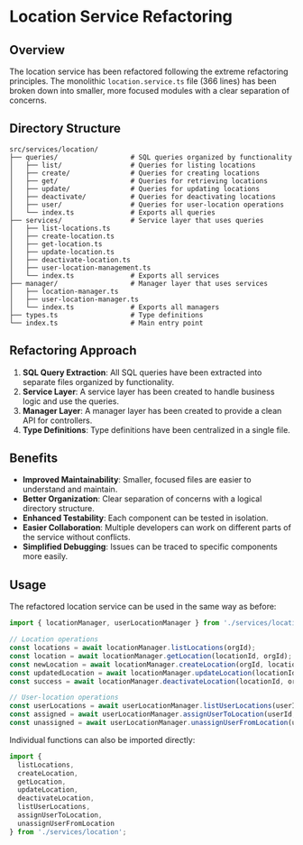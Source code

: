 # Location Service Refactoring

## Overview

The location service has been refactored following the extreme refactoring principles. The monolithic `location.service.ts` file (366 lines) has been broken down into smaller, more focused modules with a clear separation of concerns.

## Directory Structure

```
src/services/location/
├── queries/                  # SQL queries organized by functionality
│   ├── list/                 # Queries for listing locations
│   ├── create/               # Queries for creating locations
│   ├── get/                  # Queries for retrieving locations
│   ├── update/               # Queries for updating locations
│   ├── deactivate/           # Queries for deactivating locations
│   ├── user/                 # Queries for user-location operations
│   └── index.ts              # Exports all queries
├── services/                 # Service layer that uses queries
│   ├── list-locations.ts
│   ├── create-location.ts
│   ├── get-location.ts
│   ├── update-location.ts
│   ├── deactivate-location.ts
│   ├── user-location-management.ts
│   └── index.ts              # Exports all services
├── manager/                  # Manager layer that uses services
│   ├── location-manager.ts
│   ├── user-location-manager.ts
│   └── index.ts              # Exports all managers
├── types.ts                  # Type definitions
└── index.ts                  # Main entry point
```

## Refactoring Approach

1. **SQL Query Extraction**: All SQL queries have been extracted into separate files organized by functionality.
2. **Service Layer**: A service layer has been created to handle business logic and use the queries.
3. **Manager Layer**: A manager layer has been created to provide a clean API for controllers.
4. **Type Definitions**: Type definitions have been centralized in a single file.

## Benefits

- **Improved Maintainability**: Smaller, focused files are easier to understand and maintain.
- **Better Organization**: Clear separation of concerns with a logical directory structure.
- **Enhanced Testability**: Each component can be tested in isolation.
- **Easier Collaboration**: Multiple developers can work on different parts of the service without conflicts.
- **Simplified Debugging**: Issues can be traced to specific components more easily.

## Usage

The refactored location service can be used in the same way as before:

```typescript
import { locationManager, userLocationManager } from './services/location';

// Location operations
const locations = await locationManager.listLocations(orgId);
const location = await locationManager.getLocation(locationId, orgId);
const newLocation = await locationManager.createLocation(orgId, locationData);
const updatedLocation = await locationManager.updateLocation(locationId, orgId, locationData);
const success = await locationManager.deactivateLocation(locationId, orgId);

// User-location operations
const userLocations = await userLocationManager.listUserLocations(userId, orgId);
const assigned = await userLocationManager.assignUserToLocation(userId, locationId, orgId);
const unassigned = await userLocationManager.unassignUserFromLocation(userId, locationId, orgId);
```

Individual functions can also be imported directly:

```typescript
import { 
  listLocations, 
  createLocation,
  getLocation,
  updateLocation,
  deactivateLocation,
  listUserLocations,
  assignUserToLocation,
  unassignUserFromLocation
} from './services/location';